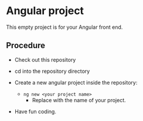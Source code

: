 # Angular project
This empty project is for your Angular front end.  

## Procedure
* Check out this repository
* cd into the repository directory
* Create a new angular project inside the repository:
    * ```ng new <your project name>```
        * Replace <your project name> with the name of your project.
     
* Have fun coding.
      
